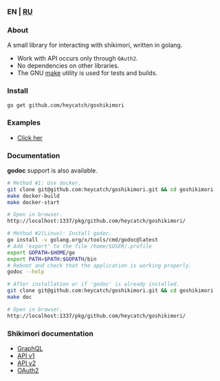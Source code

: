 ### EN | [RU](https://github.com/heycatch/goshikimori/blob/master/README_ru.md)

### About
A small library for interacting with shikimori, written in golang.
* Work with API occurs only through `OAuth2`.
* No dependencies on other libraries.
* The GNU [make](https://www.gnu.org/software/make/manual/make.html) utility is used for tests and builds.

### Install
```bash
go get github.com/heycatch/goshikimori
```

### Examples
* [Click her](https://github.com/heycatch/goshikimori/tree/master/examples)

### Documentation
**godoc** support is also available.
```bash
# Method #1: Use docker.
git clone git@github.com:heycatch/goshikimori.git && cd goshikimori
make docker-build
make docker-start

# Open in browser.
http://localhost:1337/pkg/github.com/heycatch/goshikimori/
```
```bash
# Method #2(Linux): Install godoc.
go install -v golang.org/x/tools/cmd/godoc@latest
# Add 'export' to the file /home/$USER/.profile
export GOPATH=$HOME/go
export PATH=$PATH:$GOPATH/bin
# Reboot and check that the application is working properly.
godoc --help

# After installation or if 'godoc' is already installed.
git clone git@github.com:heycatch/goshikimori.git && cd goshikimori
make doc

# Open in browser.
http://localhost:1337/pkg/github.com/heycatch/goshikimori/
```

### Shikimori documentation
* [GraphQL](https://shikimori.one/api/doc/graphql)
* [API v1](https://shikimori.one/api/doc/1.0)
* [API v2](https://shikimori.one/api/doc/2.0)
* [OAuth2](https://shikimori.one/oauth)
